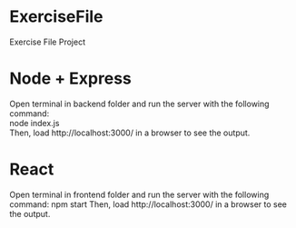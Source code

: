 # ExerciseFile
Exercise File Project

# Node + Express
Open terminal in backend folder and run the server with the following command: 
<br>
node index.js
<br>
Then, load http://localhost:3000/ in a browser to see the output.

# React
Open terminal in frontend folder and run the server with the following command:
npm start
Then, load http://localhost:3000/ in a browser to see the output.
